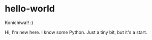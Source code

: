 # hello-world
Konichiwa!! :)

Hi, I'm new here.
I know some Python. Just a tiny bit, but it's a start.

